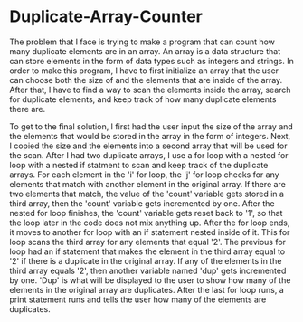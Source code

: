 # Duplicate-Array-Counter

The problem that I face is trying to make a program that can count how many duplicate elements are in an array. An array is a data structure that can store elements in the form of data types such as integers and strings. In order to make this program, I have to first initialize an array that the user can choose both the size of and the elements that are inside of the array. After that, I have to find a way to scan the elements inside the array, search for duplicate elements, and keep track of how many duplicate elements there are. 

To get to the final solution, I first had the user input the size of the array and the elements that would be stored in the array in the form of integers. Next, I copied the size and the elements into a second array that will be used for the scan. After I had two duplicate arrays, I use a for loop with a nested for loop with a nested if statment to scan and keep track of the duplicate arrays. For each element in the 'i' for loop, the 'j' for loop checks for any elements that match with another element in the original array. If there are two elements that match, the value of the 'count' variable gets stored in a third array, then the 'count' variable gets incremented by one. After the nested for loop finishes, the 'count' variable gets reset back to '1', so that the loop later in the code does not mix anything up. After the for loop ends, it moves to another for loop with an if statement nested inside of it. This for loop scans the third array for any elements that equal '2'. The previous for loop had an if statement that makes the element in the third array equal to '2' if there is a duplicate in the original array. If any of the elements in the third array equals '2', then another variable named 'dup' gets incremented by one. 'Dup' is what will be displayed to the user to show how many of the elements in the original array are duplicates. After the last for loop runs, a print statement runs and tells the user how many of the elements are duplicates.
